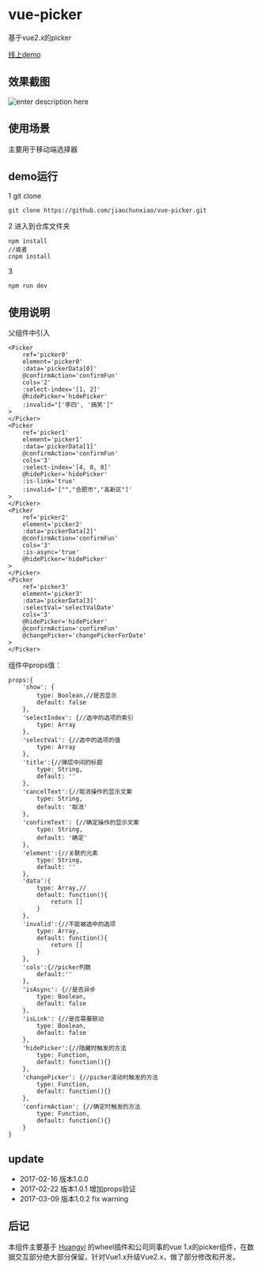 # vue-picker
基于vue2.x的picker

[线上demo](https://jiaochunxiao.github.io/vue-picker/)

## 效果截图

![enter description here][1]


## 使用场景
主要用于移动端选择器

## demo运行

1 git clone

```
git clone https://github.com/jiaochunxiao/vue-picker.git
```
2 进入到仓库文件夹
```
npm install
//或者
cnpm install
```

3
```
npm run dev
```

## 使用说明

父组件中引入

```
<Picker
    ref='picker0'
    element='picker0'
    :data='pickerData[0]'
    @confirmAction='confirmFun'
    cols='2'
    :select-index='[1, 2]'
    @hidePicker='hidePicker'
    :invalid="['李四', '搞笑']"
>
</Picker>
<Picker
    ref='picker1'
    element='picker1'
    :data='pickerData[1]'
    @confirmAction='confirmFun'
    cols='3'
    :select-index='[4, 0, 0]'
    @hidePicker='hidePicker'
    :is-link='true'
    :invalid='["","合肥市","高新区"]'
>
</Picker>
<Picker
    ref='picker2'
    element='picker2'
    :data='pickerData[2]'
    @confirmAction='confirmFun'
    cols='3'
    :is-async='true'
    @hidePicker='hidePicker'
>
</Picker>
<Picker
    ref='picker3'
    element='picker3'
    :data='pickerData[3]'
    :selectVal='selectValDate'
    cols='3'
    @hidePicker='hidePicker'
    @confirmAction='confirmFun'
    @changePicker='changePickerForDate'
>
</Picker>
```
组件中props值：
```
props:{
	'show': {
		type: Boolean,//是否显示
		default: false
	},
	'selectIndex': {//选中的选项的索引
        type: Array
    },
    'selectVal': {//选中的选项的值
        type: Array
    },
	'title':{//弹层中间的标题
		type: String,
		default: ''
	},
	'cancelText':{//取消操作的显示文案
		type: String,
		default: '取消'
	},
	'confirmText': {//确定操作的显示文案
		type: String,
		default: '确定'
	},
	'element':{//关联的元素
		type: String,
		default: ''
	},
	'data':{
		type: Array,//
		default: function(){
			return []
		}
	},
	'invalid':{//不能被选中的选项
		type: Array,
		default: function(){
			return []
		}
	},
	'cols':{//picker列数
		default:''
	},
	'isAsync': {//是否异步
        type: Boolean,
        default: false
    },
    'isLink': {//是否需要联动
		type: Boolean,
		default: false
    },
    'hidePicker':{//隐藏时触发的方法
		type: Function,
		default: function(){}
    },
	'changePicker': {//picker滚动时触发的方法
		type: Function,
		default: function(){}
	},
	'confirmAction': {//确定时触发的方法
		type: Function,
		default: function(){}
	}
}
```
## update

* 2017-02-16 版本1.0.0
* 2017-02-22 版本1.0.1 增加props验证
* 2017-03-09 版本1.0.2 fix warning

## 后记

本组件主要基于 [Huangyi](https://github.com/ustbhuangyi) 的wheel插件和公司同事的vue 1.x的picker组件，在数据交互部分绝大部分保留，针对Vue1.x升级Vue2.x，做了部分修改和开发。

[1]: ./src/assets/picker.gif
